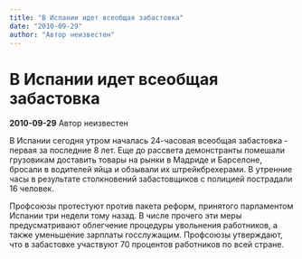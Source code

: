 ```yaml
---
title: "В Испании идет всеобщая забастовка"
date: "2010-09-29"
author: "Автор неизвестен"
---
```


# В Испании идет всеобщая забастовка

**2010-09-29** Автор неизвестен

В Испании сегодня утром началась 24-часовая всеобщая забастовка - первая за последние 8 лет. Еще до рассвета демонстранты помешали грузовикам доставить товары на рынки в Мадриде и Барселоне, бросали в водителей яйца и обзывали их штрейкбрехерами. В утренние часы в результате столкновений забастовщиков с полицией пострадали 16 человек.

Профсоюзы протестуют против пакета реформ, принятого парламентом Испании три недели тому назад. В числе прочего эти меры предусматривают облегчение процедуры увольнения работников, а также уменьшение зарплаты госслужащим. Профсоюзы утверждают, что в забастовке участвуют 70 процентов работников по всей стране.